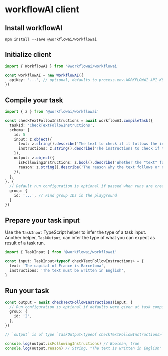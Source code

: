 # workflowAI client

## Install workflowAI

```
npm install --save @workflowai/workflowai
```

## Initialize client

```ts
import { WorkflowAI } from '@workflowai/workflowai'

const workflowAI = new WorkflowAI({
  apiKey: '...', // optional, defaults to process.env.WORKFLOWAI_API_KEY
})
```

## Compile your task

```ts
import { z } from '@workflowai/workflowai'

const checkTextFollowInstructions = await workflowAI.compileTask({
  taskId: 'CheckTextFollowInstructions',
  schema: {
    id: 5
    input: z.object({
      text: z.string().describe('The text to check if it follows the instructions in "instructions"'),
      instructions: z.string().describe('The instructions to check if the text follows'),
    }),
    output: z.object({
      isFollowingInstructions: z.bool().describe('Whether the "text" follows all the instructions or not'),
      reason: z.string().describe('The reason why the text follows or not the instructions'),
    }),
  },
}, {
  // Default run configuration is optional if passed when runs are created
  group: {
    id: '...', // Find group IDs in the playground
  }
})
```

## Prepare your task input

Use the `TaskInput` TypeScript helper to infer the type of a task input.
Another helper, `TaskOutput`, can infer the type of what you can expect as result of a task run.

```ts
import { TaskInput } from '@workflowai/workflowai'

const input: TaskInput<typeof checkTextFollowInstructions> = {
  text: 'The capital of France is Barcelona',
  instructions: 'The text must be written in English',
}
```

## Run your task

```ts
const output = await checkTextFollowInstructions(input, {
  // Run configuration is optional if defaults were given at task compilation
  group: {
    id: '2',
  },
})

// `output` is of type `TaskOutput<typeof checkTextFollowInstructions>`

console.log(output.isFollowingInstructions) // Boolean, true
console.log(output.reason) // String, "The text is written in English"
```
